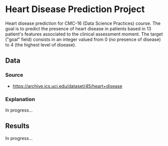 # Heart Disease Prediction Project 

Heart disease prediction for CMC-16 (Data Science Practices) course. The goal is to predict the presence of heart disease in patients based in 13 patient's features associated to the clinical assessment moment. The target ("goal" field) consists in an integer valued from 0 (no presence of disease) to 4 (the highest level of disease).

## Data

### Source

- https://archive.ics.uci.edu/dataset/45/heart+disease

### Explanation

In progress...

## Results

In progress...
